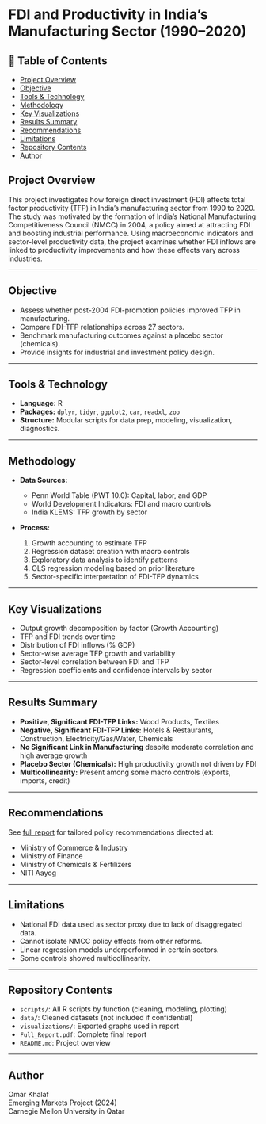 # FDI and Productivity in India’s Manufacturing Sector (1990–2020)

## 📑 Table of Contents

- [Project Overview](#project-overview)
- [Objective](#objective)
- [Tools & Technology](#tools--technology)
- [Methodology](#methodology)
- [Key Visualizations](#key-visualizations)
- [Results Summary](#results-summary)
- [Recommendations](#recommendations)
- [Limitations](#limitations)
- [Repository Contents](#repository-contents)
- [Author](#author)

## Project Overview

This project investigates how foreign direct investment (FDI) affects total factor productivity (TFP) in India’s manufacturing sector from 1990 to 2020. The study was motivated by the formation of India’s National Manufacturing Competitiveness Council (NMCC) in 2004, a policy aimed at attracting FDI and boosting industrial performance. Using macroeconomic indicators and sector-level productivity data, the project examines whether FDI inflows are linked to productivity improvements and how these effects vary across industries.

---

## Objective

- Assess whether post-2004 FDI-promotion policies improved TFP in manufacturing.
- Compare FDI-TFP relationships across 27 sectors.
- Benchmark manufacturing outcomes against a placebo sector (chemicals).
- Provide insights for industrial and investment policy design.

---

## Tools & Technology

- **Language:** R
- **Packages:** `dplyr`, `tidyr`, `ggplot2`, `car`, `readxl`, `zoo`
- **Structure:** Modular scripts for data prep, modeling, visualization, diagnostics.

---

## Methodology

- **Data Sources:**
  - Penn World Table (PWT 10.0): Capital, labor, and GDP
  - World Development Indicators: FDI and macro controls
  - India KLEMS: TFP growth by sector

- **Process:**
  1. Growth accounting to estimate TFP
  2. Regression dataset creation with macro controls
  3. Exploratory data analysis to identify patterns
  4. OLS regression modeling based on prior literature
  5. Sector-specific interpretation of FDI-TFP dynamics

---

## Key Visualizations

- Output growth decomposition by factor (Growth Accounting)
- TFP and FDI trends over time
- Distribution of FDI inflows (% GDP)
- Sector-wise average TFP growth and variability
- Sector-level correlation between FDI and TFP
- Regression coefficients and confidence intervals by sector

---

## Results Summary

- **Positive, Significant FDI-TFP Links:** Wood Products, Textiles  
- **Negative, Significant FDI-TFP Links:** Hotels & Restaurants, Construction, Electricity/Gas/Water, Chemicals  
- **No Significant Link in Manufacturing** despite moderate correlation and high average growth  
- **Placebo Sector (Chemicals):** High productivity growth not driven by FDI  
- **Multicollinearity:** Present among some macro controls (exports, imports, credit)

---

## Recommendations

See [full report](Full_Report.pdf) for tailored policy recommendations directed at:
- Ministry of Commerce & Industry
- Ministry of Finance
- Ministry of Chemicals & Fertilizers
- NITI Aayog

---

## Limitations

- National FDI data used as sector proxy due to lack of disaggregated data.
- Cannot isolate NMCC policy effects from other reforms.
- Linear regression models underperformed in certain sectors.
- Some controls showed multicollinearity.

---

## Repository Contents

- `scripts/`: All R scripts by function (cleaning, modeling, plotting)
- `data/`: Cleaned datasets (not included if confidential)
- `visualizations/`: Exported graphs used in report
- `Full_Report.pdf`: Complete final report
- `README.md`: Project overview

---

## Author

Omar Khalaf  
Emerging Markets Project (2024)  
Carnegie Mellon University in Qatar

